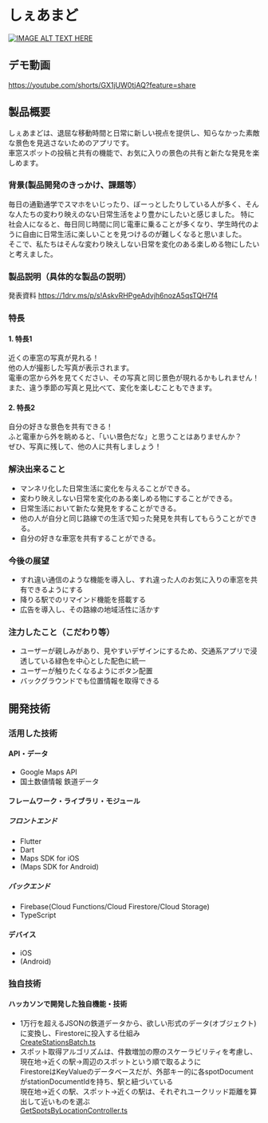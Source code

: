 # しぇあまど

[![IMAGE ALT TEXT HERE](https://jphacks.com/wp-content/uploads/2023/07/JPHACKS2023_ogp.png)](https://www.youtube.com/watch?v=yYRQEdfGjEg)

## デモ動画
https://youtube.com/shorts/GX1jUW0tjAQ?feature=share

## 製品概要
しぇあまどは、退屈な移動時間と日常に新しい視点を提供し、知らなかった素敵な景色を見逃さないためのアプリです。<br>
車窓スポットの投稿と共有の機能で、お気に入りの景色の共有と新たな発見を楽しめます。<br>

### 背景(製品開発のきっかけ、課題等）
毎日の通勤通学でスマホをいじったり、ぼーっとしたりしている人が多く、そんな人たちの変わり映えのない日常生活をより豊かにしたいと感じました。
特に社会人になると、毎日同じ時間に同じ電車に乗ることが多くなり、学生時代のように自由に日常生活に楽しいことを見つけるのが難しくなると思いました。<br>
そこで、私たちはそんな変わり映えしない日常を変化のある楽しめる物にしたいと考えました。

### 製品説明（具体的な製品の説明）
発表資料
https://1drv.ms/p/s!AskvRHPgeAdvjh6nozA5qsTQH7f4
### 特長
#### 1. 特長1
近くの車窓の写真が見れる！<br>
他の人が撮影した写真が表示されます。<br>
電車の窓から外を見てください、その写真と同じ景色が現れるかもしれません！<br>
また、違う季節の写真と見比べて、変化を楽しむこともできます。<br>
#### 2. 特長2
自分の好きな景色を共有できる！<br>
ふと電車から外を眺めると、「いい景色だな」と思うことはありませんか？<br>
ぜひ、写真に残して、他の人に共有しましょう！<br>

### 解決出来ること
* マンネリ化した日常生活に変化を与えることができる。
* 変わり映えしない日常を変化のある楽しめる物にすることができる。
* 日常生活において新たな発見をすることができる。
* 他の人が自分と同じ路線での生活で知った発見を共有してもらうことができる。
* 自分の好きな車窓を共有することができる。

### 今後の展望
* すれ違い通信のような機能を導入し、すれ違った人のお気に入りの車窓を共有できるようにする
* 降りる駅でのリマインド機能を搭載する
* 広告を導入し、その路線の地域活性に活かす

### 注力したこと（こだわり等）
* ユーザーが親しみがあり、見やすいデザインにするため、交通系アプリで浸透している緑色を中心とした配色に統一
* ユーザーが触りたくなるようにボタン配置
* バックグラウンドでも位置情報を取得できる

## 開発技術
### 活用した技術
#### API・データ
* Google Maps API
* 国土数値情報 鉄道データ

#### フレームワーク・ライブラリ・モジュール
##### フロントエンド
* Flutter
* Dart
* Maps SDK for iOS
* (Maps SDK for Android)

##### バックエンド
* Firebase(Cloud Functions/Cloud Firestore/Cloud Storage)
* TypeScript

#### デバイス
* iOS
* (Android)

### 独自技術
#### ハッカソンで開発した独自機能・技術
* 1万行を超えるJSONの鉄道データから、欲しい形式のデータ(オブジェクト)に変換し、Firestoreに投入する仕組み<br>
[CreateStationsBatch.ts](server/functions/src/batch/CreateStationsBatch.ts)
* スポット取得アルゴリズムは、件数増加の際のスケーラビリティを考慮し、現在地→近くの駅→周辺のスポットという順で取るように<br>
FirestoreはKeyValueのデータベースだが、外部キー的に各spotDocumentがstationDocumentIdを持ち、駅と紐づいている<br>
現在地→近くの駅、スポット→近くの駅は、それぞれユークリッド距離を算出して近いものを選ぶ<br>
[GetSpotsByLocationController.ts](server/functions/src/controller/spot/GetSpotsByLocationController.ts)
